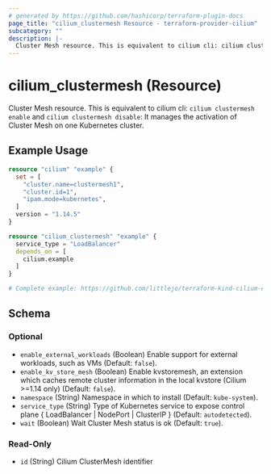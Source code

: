 ```yaml
---
# generated by https://github.com/hashicorp/terraform-plugin-docs
page_title: "cilium_clustermesh Resource - terraform-provider-cilium"
subcategory: ""
description: |-
  Cluster Mesh resource. This is equivalent to cilium cli: cilium clustermesh enable and cilium clustermesh disable: It manages the activation of Cluster Mesh on one Kubernetes cluster.
---
```


# cilium_clustermesh (Resource)

Cluster Mesh resource. This is equivalent to cilium cli: `cilium clustermesh enable` and `cilium clustermesh disable`: It manages the activation of Cluster Mesh on one Kubernetes cluster.

## Example Usage

```terraform
resource "cilium" "example" {
  set = [
    "cluster.name=clustermesh1",
    "cluster.id=1",
    "ipam.mode=kubernetes",
  ]
  version = "1.14.5"
}

resource "cilium_clustermesh" "example" {
  service_type = "LoadBalancer"
  depends_on = [
    cilium.example
  ]
}

# Complete example: https://github.com/littlejo/terraform-kind-cilium-clustermesh
```

<!-- schema generated by tfplugindocs -->
## Schema

### Optional

- `enable_external_workloads` (Boolean) Enable support for external workloads, such as VMs (Default: `false`).
- `enable_kv_store_mesh` (Boolean) Enable kvstoremesh, an extension which caches remote cluster information in the local kvstore (Cilium >=1.14 only) (Default: `false`).
- `namespace` (String) Namespace in which to install (Default: `kube-system`).
- `service_type` (String) Type of Kubernetes service to expose control plane { LoadBalancer | NodePort | ClusterIP } (Default: `autodetected`).
- `wait` (Boolean) Wait Cluster Mesh status is ok (Default: `true`).

### Read-Only

- `id` (String) Cilium ClusterMesh identifier
